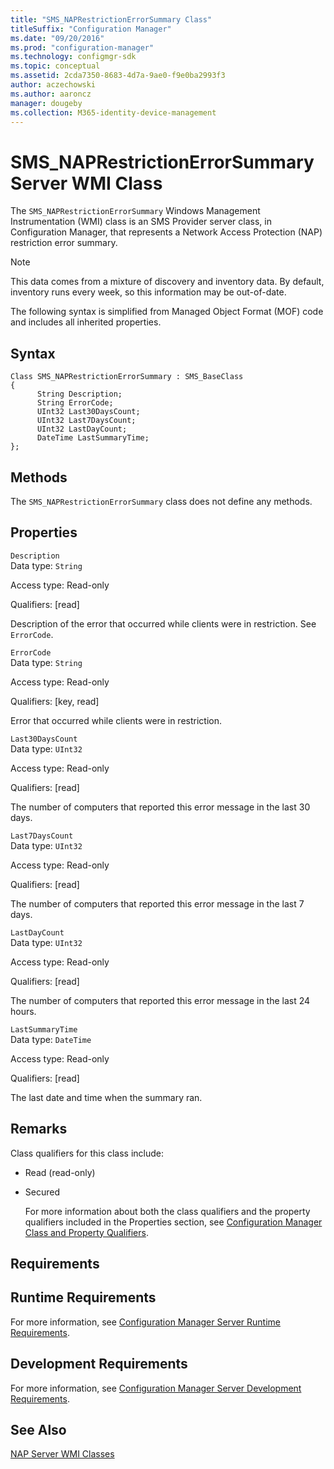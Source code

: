 ```yaml
---
title: "SMS_NAPRestrictionErrorSummary Class"
titleSuffix: "Configuration Manager"
ms.date: "09/20/2016"
ms.prod: "configuration-manager"
ms.technology: configmgr-sdk
ms.topic: conceptual
ms.assetid: 2cda7350-8683-4d7a-9ae0-f9e0ba2993f3
author: aczechowski
ms.author: aaroncz
manager: dougeby
ms.collection: M365-identity-device-management
---
```

# SMS_NAPRestrictionErrorSummary Server WMI Class
The `SMS_NAPRestrictionErrorSummary` Windows Management Instrumentation (WMI) class is an SMS Provider server class, in Configuration Manager, that represents a Network Access Protection (NAP) restriction error summary.  

> [!NOTE]
>  This data comes from a mixture of discovery and inventory data. By default, inventory runs every week, so this information may be out-of-date.  

 The following syntax is simplified from Managed Object Format (MOF) code and includes all inherited properties.  

## Syntax  

```  
Class SMS_NAPRestrictionErrorSummary : SMS_BaseClass  
{  
      String Description;  
      String ErrorCode;  
      UInt32 Last30DaysCount;  
      UInt32 Last7DaysCount;  
      UInt32 LastDayCount;  
      DateTime LastSummaryTime;  
};  
```  

## Methods  
 The `SMS_NAPRestrictionErrorSummary` class does not define any methods.  

## Properties  
 `Description`  
 Data type: `String`  

 Access type: Read-only  

 Qualifiers: [read]  

 Description of the error that occurred while clients were in restriction. See `ErrorCode`.  

 `ErrorCode`  
 Data type: `String`  

 Access type: Read-only  

 Qualifiers: [key, read]  

 Error that occurred while clients were in restriction.  

 `Last30DaysCount`  
 Data type: `UInt32`  

 Access type: Read-only  

 Qualifiers: [read]  

 The number of computers that reported this error message in the last 30 days.  

 `Last7DaysCount`  
 Data type: `UInt32`  

 Access type: Read-only  

 Qualifiers: [read]  

 The number of computers that reported this error message in the last 7 days.  

 `LastDayCount`  
 Data type: `UInt32`  

 Access type: Read-only  

 Qualifiers: [read]  

 The number of computers that reported this error message in the last 24 hours.  

 `LastSummaryTime`  
 Data type: `DateTime`  

 Access type: Read-only  

 Qualifiers: [read]  

 The last date and time when the summary ran.  

## Remarks  
 Class qualifiers for this class include:  

- Read (read-only)  

- Secured  

  For more information about both the class qualifiers and the property qualifiers included in the Properties section, see [Configuration Manager Class and Property Qualifiers](../../../develop/reference/misc/class-and-property-qualifiers.md).  

## Requirements  

## Runtime Requirements  
 For more information, see [Configuration Manager Server Runtime Requirements](../../../develop/core/reqs/server-runtime-requirements.md).  

## Development Requirements  
 For more information, see [Configuration Manager Server Development Requirements](../../../develop/core/reqs/server-development-requirements.md).  

## See Also  
 [NAP Server WMI Classes](../../../develop/reference/misc/nap-server-wmi-classes.md)
